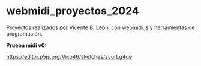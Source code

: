 # webmidi_proyectos_2024
Proyectos realizados por Vicente B. León. con webmidi.js y herramientas de programación.

**Prueba midi v0:**

https://editor.p5js.org/Vixo46/sketches/zvurLg4qe


